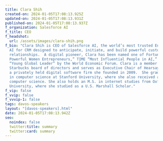 ```yaml
---
title: Clara Shih
created-on: 2024-01-05T17:08:13.925Z
updated-on: 2024-01-05T17:08:13.931Z
published-on: 2024-01-05T17:08:13.937Z
f_organization: Salesforce AI
f_title: CEO
f_headshot:
  url: /assets/images/clara-shih.png
f_bio: "Clara Shih is CEO of Salesforce AI, the world’s most trusted Enterprise
  AI for CRM designed to anticipate, initiate, and build powerful customer
  relationships.  A digital pioneer, Clara has been named one of Fortune’s “Most
  Powerful Women Entrepreneurs,” TIME “Most Influential People in AI,” and a
  “Young Global Leader” by the World Economic Forum. Clara is a member of the
  Starbucks board of directors and serves as Executive Chair of Hearsay Systems,
  a privately held digital software firm she founded in 2009.  She graduated #1
  in computer science at Stanford University, where she also received an M.S. in
  computer science. She also holds an M.S. in internet studies from Oxford
  University, where she studied as a U.S. Marshall Scholar."
f_vip: false
f_vvip: false
f_vvvip-1: false
tags: davos-speakers
layout: "[davos-speakers].html"
date: 2024-01-05T17:08:13.942Z
seo:
  noindex: false
  twitter:title: summary
  twitter:card: summary
---
```

